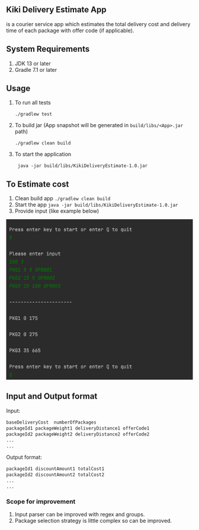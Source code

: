 ## Kiki Delivery Estimate App

is a courier service app which estimates the total delivery cost and delivery time of each package with offer code (if
applicable).

## System Requirements

1. JDK 13 or later
2. Gradle 7.1 or later

## Usage

1. To run all tests
    ```shell
    ./gradlew test
    ```
2. To build jar (App snapshot will be generated in `build/libs/<App>.jar` path)
   ```shell
   ./gradlew clean build
   ```


3. To start the application
   ```shell
    java -jar build/libs/KikiDeliveryEstimate-1.0.jar
   ```

## To Estimate cost

1. Clean build app
   `./gradlew clean build`
2. Start the app
   `java -jar build/libs/KikiDeliveryEstimate-1.0.jar`
3. Provide input (like example below)

![](example.png)

## Input and Output format

Input:

```
baseDeliveryCost  numberOfPackages
packageId1 packageWeight1 deliveryDistance1 offerCode1
packageId2 packageWeight2 deliveryDistance2 offerCode2
...
...
``` 

Output format:

```
packageId1 discountAmount1 totalCost1
packageId2 discountAmount2 totalCost2
...
...
``` 

### Scope for improvement

1. Input parser can be improved with regex and groups.
2. Package selection strategy is little complex so can be improved.

